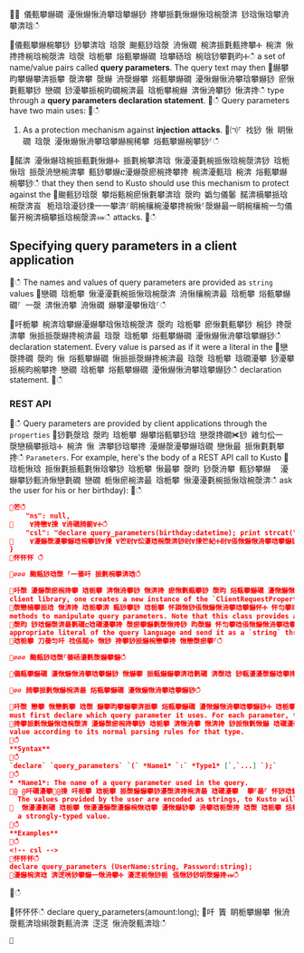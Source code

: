 ਍⌀ 儀甀攀爀礀 瀀愀爀愀洀攀琀攀爀猀 搀攀挀氀愀爀愀琀椀漀渀 猀琀愀琀攀洀攀渀琀ഀഀ
਍儀甀攀爀椀攀猀 猀攀渀琀 琀漀 䬀甀猀琀漀 洀愀礀 椀渀挀氀甀搀攀Ⰰ 椀渀 愀搀搀椀琀椀漀渀 琀漀 琀栀攀 焀甀攀爀礀 琀攀砀琀 椀琀猀攀氀昀Ⰰഀഀ
a set of name/value pairs called **query parameters**. The query text may then਍爀攀昀攀爀攀渀挀攀 漀渀攀 漀爀 洀漀爀攀 焀甀攀爀礀 瀀愀爀愀洀攀琀攀爀猀 瘀愀氀甀攀猀 戀礀 猀瀀攀挀椀昀礀椀渀最 琀栀攀椀爀 渀愀洀攀猀 愀渀搀ഀഀ
type through a **query parameters declaration statement**.਍ഀഀ
Query parameters have two main uses:਍ഀഀ
1. As a protection mechanism against **injection attacks**.਍㈀⸀ 䄀猀 愀 眀愀礀 琀漀 瀀愀爀愀洀攀琀攀爀椀稀攀 焀甀攀爀椀攀猀⸀ഀഀ
਍䤀渀 瀀愀爀琀椀挀甀氀愀爀Ⰰ 挀氀椀攀渀琀 愀瀀瀀氀椀挀愀琀椀漀渀猀 琀栀愀琀 挀漀洀戀椀渀攀 甀猀攀爀ⴀ瀀爀漀瘀椀搀攀搀 椀渀瀀甀琀 椀渀 焀甀攀爀椀攀猀ഀഀ
that they then send to Kusto should use this mechanism to protect against the਍䬀甀猀琀漀 攀焀甀椀瘀愀氀攀渀琀 漀昀 嬀匀儀䰀 䤀渀樀攀挀琀椀漀渀崀⠀栀琀琀瀀猀㨀⼀⼀攀渀⸀眀椀欀椀瀀攀搀椀愀⸀漀爀最⼀眀椀欀椀⼀匀儀䰀开椀渀樀攀挀琀椀漀渀⤀ഀഀ
attacks.਍ഀഀ
## Specifying query parameters in a client application਍ഀഀ
The names and values of query parameters are provided as `string` values਍戀礀 琀栀攀 愀瀀瀀氀椀挀愀琀椀漀渀 洀愀欀椀渀最 琀栀攀 焀甀攀爀礀⸀ 一漀 渀愀洀攀 洀愀礀 爀攀瀀攀愀琀⸀ഀഀ
਍吀栀攀 椀渀琀攀爀瀀爀攀琀愀琀椀漀渀 漀昀 琀栀攀 瘀愀氀甀攀猀 椀猀 搀漀渀攀 愀挀挀漀爀搀椀渀最 琀漀 琀栀攀 焀甀攀爀礀 瀀愀爀愀洀攀琀攀爀猀ഀഀ
declaration statement. Every value is parsed as if it were a literal in the਍戀漀搀礀 漀昀 愀 焀甀攀爀礀 愀挀挀漀爀搀椀渀最 琀漀 琀栀攀 琀礀瀀攀 猀瀀攀挀椀昀椀攀搀 戀礀 琀栀攀 焀甀攀爀礀 瀀愀爀愀洀攀琀攀爀猀ഀഀ
declaration statement.਍ഀഀ
### REST API਍ഀഀ
Query parameters are provided by client applications through the `properties`਍猀氀漀琀 漀昀 琀栀攀 爀攀焀甀攀猀琀 戀漀搀礀✀猀 䨀匀伀一 漀戀樀攀挀琀Ⰰ 椀渀 愀 渀攀猀琀攀搀 瀀爀漀瀀攀爀琀礀 戀愀最 挀愀氀氀攀搀ഀഀ
`Parameters`. For example, here's the body of a REST API call to Kusto਍琀栀愀琀 挀愀氀挀甀氀愀琀攀猀 琀栀攀 愀最攀 漀昀 猀漀洀攀 甀猀攀爀 ⠀瀀爀攀猀甀洀愀戀氀礀 戀礀 栀愀瘀椀渀最 琀栀攀 愀瀀瀀氀椀挀愀琀椀漀渀ഀഀ
ask the user for his or her birthday):਍ഀഀ
``` json਍笀ഀഀ
    "ns": null,਍    ∀搀戀∀㨀 ∀洀礀䐀䈀∀Ⰰഀഀ
    "csl": "declare query_parameters(birthday:datetime); print strcat(\"Your age is: \", tostring(now() - birthday))",਍    ∀瀀爀漀瀀攀爀琀椀攀猀∀㨀 ∀笀尀∀伀瀀琀椀漀渀猀尀∀㨀笀紀Ⰰ尀∀倀愀爀愀洀攀琀攀爀猀尀∀㨀笀尀∀戀椀爀琀栀搀愀礀尀∀㨀尀∀搀愀琀攀琀椀洀攀⠀㄀㤀㜀　ⴀ　㔀ⴀ㄀㄀⤀尀∀Ⰰ尀∀挀漀甀爀猀攀猀尀∀㨀尀∀搀礀渀愀洀椀挀⠀嬀✀䨀愀瘀愀✀Ⰰ ✀䌀⬀⬀✀崀⤀尀∀紀紀∀ഀഀ
}਍怀怀怀 ഀഀ
਍⌀⌀⌀ 䬀甀猀琀漀 ⸀一䔀吀 挀氀椀攀渀琀ഀഀ
਍吀漀 瀀爀漀瘀椀搀攀 琀栀攀 渀愀洀攀猀 愀渀搀 瘀愀氀甀攀猀 漀昀 焀甀攀爀礀 瀀愀爀愀洀攀琀攀爀猀 眀栀攀渀 甀猀椀渀最 琀栀攀 䬀甀猀琀漀 ⸀一䔀吀ഀഀ
client library, one creates a new instance of the `ClientRequestProperties`਍漀戀樀攀挀琀 愀渀搀 琀栀攀渀 甀猀攀猀 琀栀攀 怀䠀愀猀倀愀爀愀洀攀琀攀爀怀Ⰰ 怀匀攀琀倀愀爀愀洀攀琀攀爀怀Ⰰ 愀渀搀 怀䌀氀攀愀爀倀愀爀愀洀攀琀攀爀怀ഀഀ
methods to manipulate query parameters. Note that this class provides a number਍漀昀 猀琀爀漀渀最氀礀ⴀ琀礀瀀攀搀 漀瘀攀爀氀漀愀搀猀 昀漀爀 怀匀攀琀倀愀爀愀洀攀琀攀爀怀㬀 椀渀琀攀爀渀愀氀氀礀Ⰰ 琀栀攀礀 最攀渀攀爀愀琀攀 琀栀攀ഀഀ
appropriate literal of the query language and send it as a `string` through਍琀栀攀 刀䔀匀吀 䄀倀䤀Ⰰ 愀猀 搀攀猀挀爀椀戀攀搀 愀戀漀瘀攀⸀ഀഀ
਍⌀⌀⌀ 䬀甀猀琀漀⸀䔀砀瀀氀漀爀攀爀ഀഀ
਍儀甀攀爀礀 瀀愀爀愀洀攀琀攀爀猀 愀爀攀 挀甀爀爀攀渀琀氀礀 渀漀琀 猀甀瀀瀀漀爀琀攀搀 戀礀 䬀甀猀琀漀⸀䔀砀瀀氀漀爀攀爀⸀ഀഀ
਍⌀⌀ 䐀攀挀氀愀爀椀渀最 焀甀攀爀礀 瀀愀爀愀洀攀琀攀爀猀ഀഀ
਍吀漀 戀攀 愀戀氀攀 琀漀 爀攀昀攀爀攀渀挀攀 焀甀攀爀礀 瀀愀爀愀洀攀琀攀爀猀Ⰰ 琀栀攀 焀甀攀爀礀 琀攀砀琀 ⠀漀爀 昀甀渀挀琀椀漀渀猀 椀琀 甀猀攀猀⤀ഀഀ
must first declare which query parameter it uses. For each parameter, the਍搀攀挀氀愀爀愀琀椀漀渀 瀀爀漀瘀椀搀攀猀 琀栀攀 渀愀洀攀 愀渀搀 猀挀愀氀愀爀 琀礀瀀攀⸀ 䬀甀猀琀漀 琀栀攀渀 瀀愀爀猀攀猀 琀栀攀 焀甀攀爀礀 瀀愀爀愀洀攀琀攀爀✀猀ഀഀ
value according to its normal parsing rules for that type.਍ഀഀ
**Syntax**਍ഀഀ
`declare` `query_parameters` `(` *Name1* `:` *Type1* [`,`...] `);`਍ഀഀ
* *Name1*: The name of a query parameter used in the query.਍⨀ ⨀吀礀瀀攀㄀⨀㨀 吀栀攀 琀栀攀 挀漀爀爀攀猀瀀漀渀搀椀渀最 琀礀瀀攀 ⠀攀⸀最⸀ 怀猀琀爀椀渀最怀Ⰰ 怀搀愀琀攀琀椀洀攀怀Ⰰ 攀琀挀⸀⤀ഀഀ
  The values provided by the user are encoded as strings, to Kusto will਍  愀瀀瀀氀礀 琀栀攀 愀瀀瀀爀漀瀀爀椀愀琀攀 瀀愀爀猀攀 洀攀琀栀漀搀 琀漀 琀栀攀 焀甀攀爀礀 瀀愀爀愀洀攀琀攀爀 琀漀 最攀琀ഀഀ
  a strongly-typed value.਍ഀഀ
**Examples**਍ഀഀ
<!-- csl -->਍怀怀怀ഀഀ
declare query_parameters (UserName:string, Password:string);਍瀀爀椀渀琀 渀㴀唀猀攀爀一愀洀攀Ⰰ 瀀㴀栀愀猀栀⠀倀愀猀猀眀漀爀搀⤀ഀഀ
```਍ഀഀ
<!-- csl -->਍怀怀怀ഀഀ
declare query_parameters(amount:long);਍吀 簀 眀栀攀爀攀 愀洀漀甀渀琀䌀漀氀甀洀渀 㴀㴀 愀洀漀甀渀琀ഀഀ
```਍